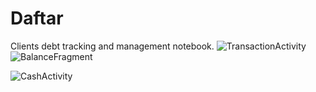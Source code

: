 # Daftar
Clients debt tracking and management notebook.
![TransactionActivity](https://user-images.githubusercontent.com/45742393/104114861-c33c7200-5311-11eb-95a3-75f68207bf23.jpg)
![BalanceFragment](https://user-images.githubusercontent.com/45742393/104114866-c899bc80-5311-11eb-98c7-fe409a743950.jpg)

![CashActivity](https://user-images.githubusercontent.com/45742393/104114856-b9b30a00-5311-11eb-8025-ca30523bfb13.jpg)

